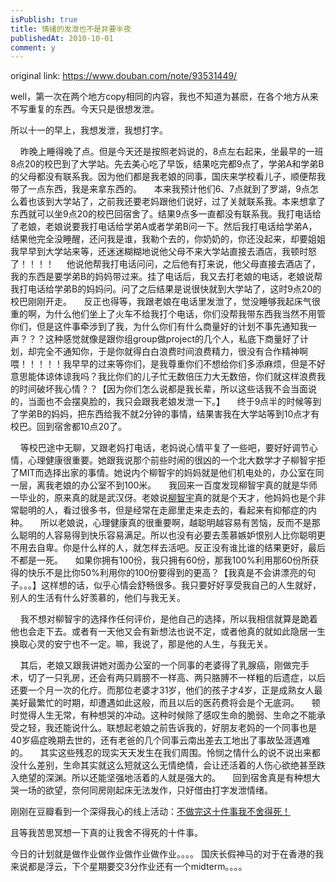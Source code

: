```yaml
---
isPublish: true
title: 情绪的发泄也不是非要半夜
publishedAt: 2010-10-01
comment: y
---
```


original link: https://www.douban.com/note/93531449/


well，第一次在两个地方copy相同的内容，我也不知道为甚麽，在各个地方从来不写重复的东西。今天只是很想发泄。


所以十一的早上，我想发泄，我想打字。

    昨晚上睡得晚了点。但是今天还是按照老妈说的，8点左右起来，坐最早的一班8点20的校巴到了大学站。先去美心吃了早饭，结果吃完都9点了，学弟A和学弟B的父母都没有联系我。因为他们都是我老娘的同事，国庆来学校看儿子，顺便帮我带了一点东西，我是来拿东西的。
    本来我预计他们6、7点就到了罗湖，9点怎么着也该到大学站了，之前我还要老妈跟他们说好，过了关就联系我。本来想拿了东西就可以坐9点20的校巴回宿舍了。结果9点多一直都没有联系我。我打电话给了老娘，老娘说要我打电话给学弟A或者学弟B问一下。然后我打电话给学弟A，结果他完全没睡醒，还问我是谁，我勒个去的，你奶奶的，你还没起来，却要姐姐我早早到大学站来等，还迷迷糊糊地说他父母不来大学站直接去酒店，我顿时怒了！！！！
    他说他帮我打电话问问，之后他有打来说，他父母直接去酒店了，我的东西是要学弟B的妈妈带过来。挂了电话后，我又去打老娘的电话，老娘说帮我打电话给学弟B的妈妈问。问了之后结果是说很快就到大学站了，这时9点20的校巴刚刚开走。
    反正也得等，我跟老娘在电话里发泄了，觉没睡够我起床气很重的啊，为什么他们坐上了火车不给我打个电话，你们没帮我带东西我当然不用管你们，但是这件事牵涉到了我，为什么你们有什么商量好的计划不事先通知我一声？？？这种感觉就像是跟你组group做project的几个人，私底下商量好了计划，却完全不通知你，于是你就得白白浪费时间浪费精力，很没有合作精神啊喂！！！！！我早早的过来等你们，是我尊重你们不想给你们多添麻烦，但是不好意思能体谅体谅我吗？我比你们的儿子忙无数倍压力大无数倍，你们就这样浪费我的时间破坏我心情？？【因为你们怎么说都是我长辈，所以这些话我不会当面说的，当面也不会摆臭脸的，我只会跟我老娘发泄一下。】
    终于9点半的时候等到了学弟B的妈妈，把东西给我不就2分钟的事情，结果害我在大学站等到10点才有校巴。回到宿舍都10点20了。


    等校巴途中无聊，又跟老妈打电话，老妈说心情平复了一些吧，要好好调节心情，心理健康很重要。她跟我说那个前些时闹的很凶的一个北大数学才子柳智宇拒了MIT而选择出家的事情。她说内个柳智宇的妈妈就是他们机电处的，办公室在同一层，离我老娘的办公室不到100米。
    我回来一百度发现柳智宇真的就是华师一毕业的，原来真的就是武汉伢。老娘说[柳智宇](http://baike.baidu.com/view/1641056.htm)真的就是个天才，他妈妈也是个非常聪明的人，看过很多书，但是经常在走廊里走来走去的，看起来有抑郁症的内种。
    所以老娘说，心理健康真的很重要啊，越聪明越容易有苦恼，反而不是那么聪明的人容易得到快乐容易满足。所以也没有必要去羡慕嫉妒恨别人比你聪明更不用去自卑。你是什么样的人，就怎样去活吧。反正没有谁比谁的结果更好，最后不都是一死。
    如果你拥有100份，我只拥有60份，那我100%利用那60份所获得的快乐不是比你50%利用你的100份要得到的更高？【我真是不会讲漂亮的句子。。。】这样想的话，似乎心情会舒畅很多。我只要好好享受我自己的人生就好，别人的生活有什么好羡慕的，他们与我无关。

    我不想对柳智宇的选择作任何评价，是他自己的选择，所以我相信就算是跪着他也会走下去。或者有一天他又会有新想法也说不定，或者他真的就如此隐居一生换取心灵的安宁也不一定。嘛，我说了，那是他的人生，与我无关。


    其后，老娘又跟我讲她对面办公室的一个同事的老婆得了乳腺癌，刚做完手术，切了一只乳房，还会有两只肩膀不一样高、两只胳膊不一样粗的后遗症，以后还要一个月一次的化疗。而那位老婆才31岁，他们的孩子才4岁，正是成熟女人最美好最繁忙的时期，却遭遇如此这般，而且以后的医药费将会是个无底洞。
    顿时觉得人生无常，有种想哭的冲动。这种时候除了感叹生命的脆弱、生命之不能承受之轻，我还能说什么。联想起老娘之前告诉我的，好朋友老妈的一个同事也是40岁癌症晚期去世的，还有老爸的几个同事云南出差去工地出了事故坠涯遇难的。
    其实这些残忍的现实天天发生在我们周围。怜悯之情什么的说不说出来都没什么差别，生命其实就这么短就这么无情绝情，会让还活着的人伤心欲绝甚至跌入绝望的深渊。所以还能坚强地活着的人就是强大的。
    回到宿舍真是有种想大哭一场的欲望，奈何同房刚起床无法发作，只好借由打字发泄情绪。



刚刚在豆瓣看到一个深得我心的线上活动：[不做完这十件事我不舍得死！](https://www.douban.com/online/10568729/)

且等我苦思冥想一下真的让我舍不得死的十件事。



今日的计划就是做作业做作业做作业做作业。。。。
国庆长假神马的对于在香港的我来说都是浮云，下个星期要交3分作业还有一个midterm。。。。
